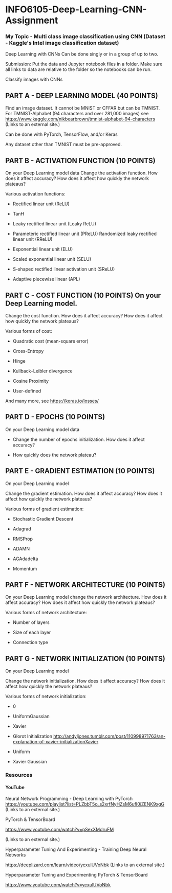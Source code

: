 # INFO6105-Deep-Learning-CNN-Assignment

### My Topic - Multi class image classification using CNN (Dataset - Kaggle's Intel image classification dataset)




Deep Learning with CNNs
Can be done singly or in a group of up to two.

Submission: Put the data and Jupyter notebook files in a folder. Make sure all links to data are relative to the folder so the notebooks can be run.

Classify images with CNNs 

## PART A - DEEP LEARNING MODEL (40 POINTS)

Find an image dataset. It cannot be MNIST or CFFAR but can be TMNIST. For TMNIST-Alphabet (94 characters and over 281,000 images) see https://www.kaggle.com/nikbearbrown/tmnist-alphabet-94-characters (Links to an external site.)

Can be done with PyTorch, TensorFlow, and/or Keras

Any dataset other than TMNIST must be pre-approved.

## PART B - ACTIVATION FUNCTION (10 POINTS)

On your Deep Learning model data
Change the activation function. How does it affect accuracy? How does it affect how quickly the network plateaus?

Various activation functions:  

- Rectified linear unit (ReLU)

- TanH

- Leaky rectified linear unit (Leaky ReLU)

- Parameteric rectified linear unit (PReLU) Randomized leaky rectified linear unit (RReLU)

- Exponential linear unit (ELU)

- Scaled exponential linear unit (SELU)

- S-shaped rectified linear activation unit (SReLU)

- Adaptive piecewise linear (APL)

## PART C - COST FUNCTION (10 POINTS)  On your Deep Learning model.  

Change the cost function. How does it affect accuracy? How does it affect how quickly the network plateaus?

Various forms of cost: 

- Quadratic cost (mean-square error)

- Cross-Entropy

- Hinge

- Kullback–Leibler divergence

- Cosine Proximity

- User-defined

And many more, see https://keras.io/losses/

## PART D - EPOCHS (10 POINTS)

On your Deep Learning model data

- Change the number of epochs initialization. How does it affect accuracy?

- How quickly does the network plateau?

## PART E - GRADIENT ESTIMATION (10 POINTS)
On your Deep Learning model

Change the gradient estimation. How does it affect accuracy? How does it affect how quickly the network plateaus?

Various forms of gradient estimation:

- Stochastic Gradient Descent

- Adagrad

- RMSProp

- ADAMN

- AGAdadelta

- Momentum

## PART F - NETWORK ARCHITECTURE (10 POINTS)

On your Deep Learning model change the network architecture. How does it affect accuracy? How does it affect how quickly the network plateaus?

Various forms of network architecture:

- Number of layers

- Size of each layer

- Connection type

## PART G - NETWORK INITIALIZATION (10 POINTS)
On your Deep Learning model

Change the network initialization. How does it affect accuracy? How does it affect how quickly the network plateaus?

Various forms of network initialization:

- 0

- UniformGaussian

- Xavier

- Glorot Initialization http://andyljones.tumblr.com/post/110998971763/an-explanation-of-xavier-initializationXavier

- Uniform

- Xavier Gaussian

### Resources

#### YouTube
Neural Network Programming - Deep Learning with PyTorch https://youtube.com/playlist?list=PLZbbT5o_s2xrfNyHZsM6ufI0iZENK9xgG (Links to an external site.)

 PyTorch & TensorBoard
 
https://www.youtube.com/watch?v=pSexXMdruFM

 (Links to an external site.)

Hyperparameter Tuning And Experimenting - Training Deep Neural Networks

https://deeplizard.com/learn/video/ycxulUVoNbk (Links to an external site.)

 

Hyperparameter Tuning and Experimenting PyTorch & TensorBoard

https://www.youtube.com/watch?v=ycxulUVoNbk   
